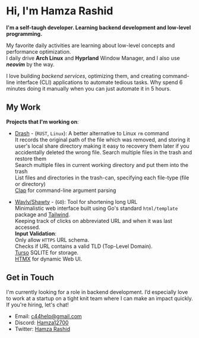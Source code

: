 # Hi, I'm Hamza Rashid
**I'm a self-taugh developer. Learning backend development and low-level programming.**

My favorite daily activities are learning about low-level concepts and performance optimization.<br/>
I daily drive **Arch Linux** and **Hyprland** Window Manager, and I also use ***neovim*** by the way.

I love building *backend services*, optimizing them, and creating command-line interface (CLI) applications to automate tedious tasks.
Why spend 6 minutes doing it manually when you can just automate it in 5 hours.

## My Work
**Projects that I'm working on**:

- [Drash](https://github.com/hamza12700/drash) - (`RUST`, `Linux`): A better alternative to Linux `rm` command<br/>
It records the original path of the file which was removed, and storing it
user's local share directory making it easy to recovery them later if you
accidentally deleted the wrong file. 
  Search multiple files in the trash and restore them<br/>
  Search multiple files in current working directory and put them into the trash<br/>
  List files and directories in the trash-can, specifying each file-type (file or directory)<br/>
  [Clap](https://github.com/clap-rs/clap) for command-line argument parsing<br/>

- [Wavly/Shawty](https://github.com/wavly/shawty) - (`GO`): Tool for shortening long URL<br/>
Minimalistic web interface built using Go's standard `html/template` package and [Tailwind](https://tailwindcss.com).<br/>
Keeping track of clicks on abbreviated URL and when it was last accessed.<br/>
**Input Validation**:<br/>
  Only allow `HTTPS` URL schema.<br/>
  Checks if URL contains a valid TLD (Top-Level Domain).<br/>
  [Turso](https://turso.tech) SQLITE for storage.<br/>
  [HTMX](https://htmx.org) for dynamic Web UI.<br/>

## Get in Touch
I'm currently looking for a role in backend development. I’d especially love to
work at a startup on a tight knit team where I can make an impact quickly. If
you're hiring, let's chat!

- Email:   [c44help@gmail.com](mailto:c44help@gmail.com)
- Discord: [Hamza12700](https://discord.com/users/813002019622879262)
- Twitter: [Hamza Rashid](https://x.com/Hamza_Rash1d)
